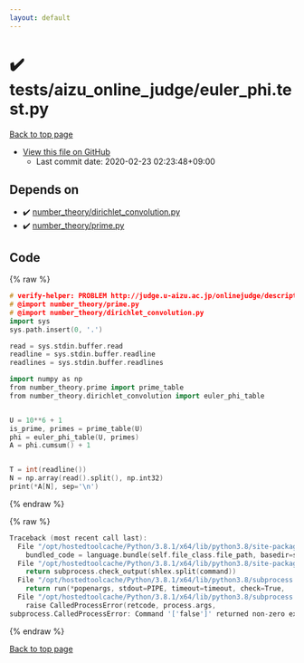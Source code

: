 ```yaml
---
layout: default
---
```


<!-- mathjax config similar to math.stackexchange -->
<script type="text/javascript" async
  src="https://cdnjs.cloudflare.com/ajax/libs/mathjax/2.7.5/MathJax.js?config=TeX-MML-AM_CHTML">
</script>
<script type="text/x-mathjax-config">
  MathJax.Hub.Config({
    TeX: { equationNumbers: { autoNumber: "AMS" }},
    tex2jax: {
      inlineMath: [ ['$','$'] ],
      processEscapes: true
    },
    "HTML-CSS": { matchFontHeight: false },
    displayAlign: "left",
    displayIndent: "2em"
  });
</script>

<script type="text/javascript" src="https://cdnjs.cloudflare.com/ajax/libs/jquery/3.4.1/jquery.min.js"></script>
<script src="https://cdn.jsdelivr.net/npm/jquery-balloon-js@1.1.2/jquery.balloon.min.js" integrity="sha256-ZEYs9VrgAeNuPvs15E39OsyOJaIkXEEt10fzxJ20+2I=" crossorigin="anonymous"></script>
<script type="text/javascript" src="../../../assets/js/copy-button.js"></script>
<link rel="stylesheet" href="../../../assets/css/copy-button.css" />


# :heavy_check_mark: tests/aizu_online_judge/euler_phi.test.py

<a href="../../../index.html">Back to top page</a>

* <a href="{{ site.github.repository_url }}/blob/master/tests/aizu_online_judge/euler_phi.test.py">View this file on GitHub</a>
    - Last commit date: 2020-02-23 02:23:48+09:00




## Depends on

* :heavy_check_mark: <a href="../../../library/number_theory/dirichlet_convolution.py.html">number_theory/dirichlet_convolution.py</a>
* :heavy_check_mark: <a href="../../../library/number_theory/prime.py.html">number_theory/prime.py</a>


## Code

<a id="unbundled"></a>
{% raw %}
```cpp
# verify-helper: PROBLEM http://judge.u-aizu.ac.jp/onlinejudge/description.jsp?id=2286
# @import number_theory/prime.py
# @import number_theory/dirichlet_convolution.py
import sys
sys.path.insert(0, '.')

read = sys.stdin.buffer.read
readline = sys.stdin.buffer.readline
readlines = sys.stdin.buffer.readlines

import numpy as np
from number_theory.prime import prime_table
from number_theory.dirichlet_convolution import euler_phi_table


U = 10**6 + 1
is_prime, primes = prime_table(U)
phi = euler_phi_table(U, primes)
A = phi.cumsum() + 1


T = int(readline())
N = np.array(read().split(), np.int32)
print(*A[N], sep='\n')

```
{% endraw %}

<a id="bundled"></a>
{% raw %}
```cpp
Traceback (most recent call last):
  File "/opt/hostedtoolcache/Python/3.8.1/x64/lib/python3.8/site-packages/onlinejudge_verify/docs.py", line 348, in write_contents
    bundled_code = language.bundle(self.file_class.file_path, basedir=self.cpp_source_path)
  File "/opt/hostedtoolcache/Python/3.8.1/x64/lib/python3.8/site-packages/onlinejudge_verify/languages/other.py", line 48, in bundle
    return subprocess.check_output(shlex.split(command))
  File "/opt/hostedtoolcache/Python/3.8.1/x64/lib/python3.8/subprocess.py", line 411, in check_output
    return run(*popenargs, stdout=PIPE, timeout=timeout, check=True,
  File "/opt/hostedtoolcache/Python/3.8.1/x64/lib/python3.8/subprocess.py", line 512, in run
    raise CalledProcessError(retcode, process.args,
subprocess.CalledProcessError: Command '['false']' returned non-zero exit status 1.

```
{% endraw %}

<a href="../../../index.html">Back to top page</a>

